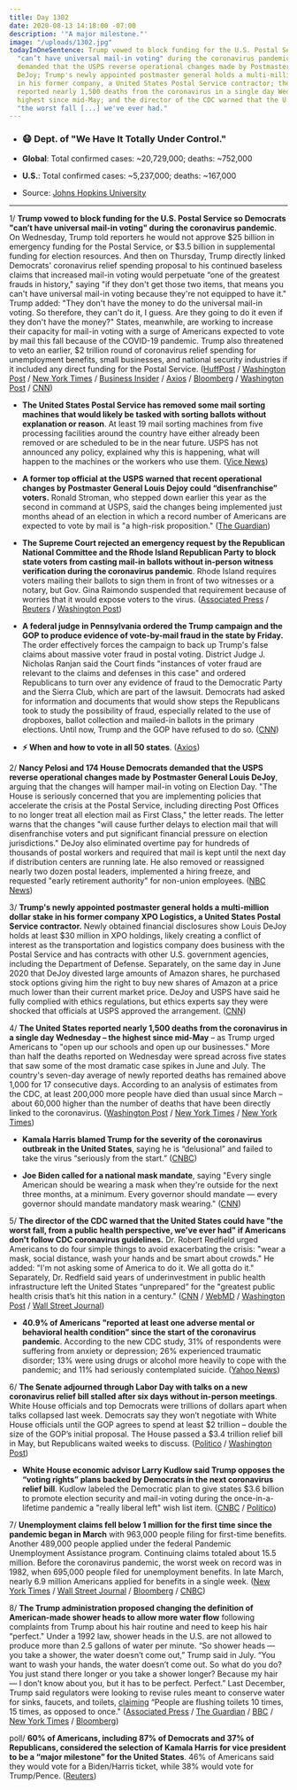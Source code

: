 ```yaml
---
title: Day 1302
date: 2020-08-13 14:18:00 -07:00
description: '"A major milestone."'
image: "/uploads/1302.jpg"
todayInOneSentence: Trump vowed to block funding for the U.S. Postal Service so Democrats
  "can’t have universal mail-in voting" during the coronavirus pandemic; House Democrats
  demanded that the USPS reverse operational changes made by Postmaster General Louis
  DeJoy; Trump's newly appointed postmaster general holds a multi-million dollar stake
  in his former company, a United States Postal Service contractor; the United States
  reported nearly 1,500 deaths from the coronavirus in a single day Wednesday, the
  highest since mid-May; and the director of the CDC warned that the U.S. could have
  "the worst fall [...] we've ever had."
---
```


* ### 😷 Dept. of "We Have It Totally Under Control."

* **Global**: Total confirmed cases: \~20,729,000; deaths: \~752,000

* **U.S.**: Total confirmed cases: \~5,237,000; deaths: \~167,000

* Source: [Johns Hopkins University](https://coronavirus.jhu.edu/map.html)

---

1/ **Trump vowed to block funding for the U.S. Postal Service so Democrats "can’t have universal mail-in voting" during the coronavirus pandemic**. On Wednesday, Trump told reporters he would not approve $25 billion in emergency funding for the Postal Service, or $3.5 billion in supplemental funding for election resources. And then on Thursday, Trump directly linked Democrats' coronavirus relief spending proposal to his continued baseless claims that increased mail-in voting would perpetuate “one of the greatest frauds in history," saying "if they don't get those two items, that means you can't have universal mail-in voting because they're not equipped to have it." Trump added: "They don't have the money to do the universal mail-in voting. So therefore, they can't do it, I guess. Are they going to do it even if they don't have the money?" States, meanwhile, are working to increase their capacity for mail-in voting with a surge of Americans expected to vote by mail this fall because of the COVID-19 pandemic. Trump also threatened to veto an earlier, $2 trillion round of coronavirus relief spending for unemployment benefits, small businesses, and national security industries if it included any direct funding for the Postal Service. ([HuffPost](https://www.huffpost.com/entry/trump-postal-service-usps-mail-in-voting_n_5f3537a9c5b64cc99fe32d58) / [Washington Post](https://www.washingtonpost.com/politics/trump-mail-voting/2020/08/13/3eb9ac62-dd70-11ea-809e-b8be57ba616e_story.html) / [New York Times](https://www.nytimes.com/live/2020/08/13/us/biden-vs-trump) / [Business Insider](https://www.businessinsider.com/trump-usps-lacks-funds-mail-votes-opposoes-more-funding-2020-8) / [Axios](https://www.axios.com/trump-mail-in-voting-funding-stimulus-86fd8f23-972c-464f-94da-c707f78b983b.html) / [Bloomberg](https://www.bloomberg.com/news/articles/2020-08-13/trump-draws-hard-line-on-postal-service-in-stalled-relief-talks?srnd=premium&sref=MIBMEEoj) / [Washington Post](https://www.washingtonpost.com/business/2020/08/12/postal-service-ballots-dejoy/) / [CNN](https://www.cnn.com/2020/08/13/politics/trump-usps-funding-comments-2020-election/index.html))

* **The United States Postal Service has removed some mail sorting machines that would likely be tasked with sorting ballots without explanation or reason**. At least 19 mail sorting machines from five processing facilities around the country have either already been removed or are scheduled to be in the near future. USPS has not announced any policy, explained why this is happening, what will happen to the machines or the workers who use them. ([Vice News](https://www.vice.com/en_us/article/n7wk9z/the-post-office-is-deactivating-mail-sorting-machines-ahead-of-the-election))

* **A former top official at the USPS warned that recent operational changes by Postmaster General Louis Dejoy could “disenfranchise” voters.** Ronald Stroman, who stepped down earlier this year as the second in command at USPS, said the changes being implemented just months ahead of an election in which a record number of Americans are expected to vote by mail is "a high-risk proposition." ([The Guardian](https://www.theguardian.com/us-news/2020/aug/13/united-states-postal-service-trump-republicans))

* **The Supreme Court rejected an emergency request by the Republican National Committee and the Rhode Island Republican Party to block state voters from casting mail-in ballots without in-person witness verification during the coronavirus pandemic**. Rhode Island requires voters mailing their ballots to sign them in front of two witnesses or a notary, but Gov. Gina Raimondo suspended that requirement because of worries that it would expose voters to the virus. ([Associated Press](https://apnews.com/f86c690e52d078e428c9d5b5c04cab3f) / [Reuters](https://www.reuters.com/article/us-usa-court-voting/u-s-supreme-court-allows-easing-of-rhode-island-voting-restrictions-idUSKCN2592BG) / [Washington Post](https://www.washingtonpost.com/politics/courts_law/supreme-court-denies-gop-request-allows-ri-pandemic-related-relief-on-mail-in-ballots/2020/08/13/47a99480-dd7b-11ea-b205-ff838e15a9a6_story.html))

* **A federal judge in Pennsylvania ordered the Trump campaign and the GOP to produce evidence of vote-by-mail fraud in the state by Friday.** The order effectively forces the campaign to back up Trump's false claims about massive voter fraud in postal voting. District Judge J. Nicholas Ranjan said the Court finds "instances of voter fraud are relevant to the claims and defenses in this case" and ordered Republicans to turn over any evidence of fraud to the Democratic Party and the Sierra Club, which are part of the lawsuit. Democrats had asked for information and documents that would show steps the Republicans took to study the possibility of fraud, especially related to the use of dropboxes, ballot collection and mailed-in ballots in the primary elections. Until now, Trump and the GOP have refused to do so. ([CNN](https://www.cnn.com/2020/08/13/politics/trump-campaign-voter-fraud-lawsuit-pennsylvania/index.html))

* **⚡️ When and how to vote in all 50 states**. ([Axios](https://www.axios.com/how-to-vote-by-state-2020-307c3d17-ee57-4a1b-8bad-182ca1cdb752.html))

2/ **Nancy Pelosi and 174 House Democrats demanded that the USPS reverse operational changes made by Postmaster General Louis DeJoy**, arguing that the changes will hamper mail-in voting on Election Day. "The House is seriously concerned that you are implementing policies that accelerate the crisis at the Postal Service, including directing Post Offices to no longer treat all election mail as First Class," the letter reads. The letter warns that the changes "will cause further delays to election mail that will disenfranchise voters and put significant financial pressure on election jurisdictions." DeJoy also eliminated overtime pay for hundreds of thousands of postal workers and required that mail is kept until the next day if distribution centers are running late. He also removed or reassigned nearly two dozen postal leaders, implemented a hiring freeze, and requested "early retirement authority" for non-union employees. ([NBC News](https://www.nbcnews.com/politics/2020-election/house-democrats-demand-postal-service-chief-roll-back-changes-ahead-n1236570))

3/ **Trump's newly appointed postmaster general holds a multi-million dollar stake in his former company XPO Logistics, a United States Postal Service contractor.** Newly obtained financial disclosures show Louis DeJoy holds at least $30 million in XPO holdings, likely creating a conflict of interest as the transportation and logistics company does business with the Postal Service and has contracts with other U.S. government agencies, including the Department of Defense. Separately, on the same day in June 2020 that DeJoy divested large amounts of Amazon shares, he purchased stock options giving him the right to buy new shares of Amazon at a price much lower than their current market price. DeJoy and USPS have said he fully complied with ethics regulations, but ethics experts say they were shocked that officials at USPS approved the arrangement. ([CNN](https://www.cnn.com/2020/08/12/politics/postal-service-dejoy-conflicts-amazon-trades-xpo-stake/index.html))

4/ **The United States reported nearly 1,500 deaths from the coronavirus in a single day Wednesday – the highest since mid-May** – as Trump urged Americans to "open up our schools and open up our businesses." More than half the deaths reported on Wednesday were spread across five states that saw some of the most dramatic case spikes in June and July. The country's seven-day average of newly reported deaths has remained above 1,000 for 17 consecutive days. According to an analysis of estimates from the CDC, at least 200,000 more people have died than usual since March – about 60,000 higher than the number of deaths that have been directly linked to the coronavirus. ([Washington Post](https://www.washingtonpost.com/politics/us-reports-highest-number-of-covid-19-deaths-in-one-day-since-mid-may/2020/08/12/4cafe146-dcae-11ea-8051-d5f887d73381_story.html) / [New York Times](https://www.nytimes.com/interactive/2020/08/12/us/covid-deaths-us.html) / [New York Times](https://www.nytimes.com/2020/08/13/world/coronavirus-covid.html#link-2050054))

* **Kamala Harris blamed Trump for the severity of the coronavirus outbreak in the United States**, saying he is “delusional” and failed to take the virus “seriously from the start.” ([CNBC](https://www.cnbc.com/2020/08/12/kamala-harris-blames-trump-for-severity-of-us-coronavirus-outbreak-he-failed-to-take-it-seriously-from-the-start.html))

* **Joe Biden called for a national mask mandate**, saying "Every single American should be wearing a mask when they're outside for the next three months, at a minimum. Every governor should mandate — every governor should mandate mandatory mask wearing." ([CNN](https://www.cnn.com/world/live-news/coronavirus-pandemic-08-13-20-intl/h_e18c953da1c7e03b79f3e2470cf32005))

5/ **The director of the CDC warned that the United States could have "the worst fall, from a public health perspective, we've ever had" if Americans don't follow CDC coronavirus guidelines.** Dr. Robert Redfield urged Americans to do four simple things to avoid exacerbating the crisis: "wear a mask, social distance, wash your hands and be smart about crowds." He added: "I'm not asking some of America to do it. We all gotta do it." Separately, Dr. Redfield said years of underinvestment in public health infrastructure left the United States “unprepared” for the "greatest public health crisis that’s hit this nation in a century." ([CNN](https://www.cnn.com/2020/08/13/health/us-coronavirus-thursday/index.html) / [WebMD](https://www.webmd.com/coronavirus-in-context/video/robert-redfield) / [Washington Post](https://www.washingtonpost.com/nation/2020/08/13/coronavirus-covid-live-updates-us/?hpid=hp_hp-banner-main_coronavirrus-luf%3Aprime-time%2Fpromo) / [Wall Street Journal](https://www.wsj.com/articles/beset-by-coronavirus-health-authorities-brace-for-flu-season-11597316400?mod=hp_lead_pos6))

* **40.9% of Americans "reported at least one adverse mental or behavioral health condition” since the start of the coronavirus pandemic**. According to the new  CDC study, 31% of respondents were suffering from anxiety or depression; 26% experienced traumatic disorder; 13% were using drugs or alcohol more heavily to cope with the pandemic; and 11% had seriously contemplated suicide. ([Yahoo News](https://news.yahoo.com/coronavirus-is-devastating-americans-mental-health-cdc-says-170026332.html))

6/ **The Senate adjourned through Labor Day with talks on a new coronavirus relief bill stalled after six days without in-person meetings**. White House officials and top Democrats were trillions of dollars apart when talks collapsed last week. Democrats say they won’t negotiate with White House officials until the GOP agrees to spend at least $2 trillion – double the size of the GOP’s initial proposal. The House passed a $3.4 trillion relief bill in May, but Republicans waited weeks to discuss. ([Politico](https://www.politico.com/news/2020/08/13/coronavirus-relief-talks-394829) / [Washington Post](https://www.washingtonpost.com/nation/2020/08/13/coronavirus-covid-live-updates-us/?hpid=hp_hp-banner-main_coronavirrus-luf%3Aprime-time%2Fpromo))

* **White House economic advisor Larry Kudlow said Trump opposes the “voting rights” plans backed by Democrats in the next coronavirus relief bill**. Kudlow labeled the Democratic plan to give states $3.6 billion to promote election security and mail-in voting during the once-in-a-lifetime pandemic a "really liberal left" wish list item. ([CNBC](https://www.cnbc.com/2020/08/13/coronavirus-stimulus-kudlow-says-trump-wont-accept-voting-rights-plans.html) / [Politico](https://www.politico.com/news/2020/08/13/kudlow-money-voting-rights-liberal-left-wish-list-394715))

7/ **Unemployment claims fell below 1 million for the first time since the pandemic began in March** with 963,000 people filing for first-time benefits. Another 489,000 people applied under the federal Pandemic Unemployment Assistance program. Continuing claims totaled about 15.5 million. Before the coronavirus pandemic, the worst week on record was in 1982, when 695,000 people filed for unemployment benefits. In late March, nearly 6.9 million Americans applied for benefits in a single week. ([New York Times](https://www.nytimes.com/live/2020/08/13/business/stock-market-today-coronavirus#963000-filed-state-unemployment-claims-last-week-but-layoffs-remained-high) / [Wall Street Journal](https://www.wsj.com/articles/unemployment-benefits-weekly-jobless-claims-coronavirus-08-13-2020-11597280120?mod=hp_lead_pos2) / [Bloomberg](https://www.bloomberg.com/news/articles/2020-08-13/u-s-jobless-claims-below-1-million-for-first-time-in-pandemic?srnd=premium&sref=MIBMEEoj) / [CNBC](https://www.cnbc.com/2020/08/13/us-weekly-jobless-claims.html))

8/ **The Trump administration proposed changing the definition of American-made shower heads to allow more water flow** following complaints from Trump about his hair routine and need to keep his hair “perfect." Under a 1992 law, shower heads in the U.S. are not allowed to produce more than 2.5 gallons of water per minute. “So shower heads — you take a shower, the water doesn’t come out,” Trump said in July. “You want to wash your hands, the water doesn’t come out. So what do you do? You just stand there longer or you take a shower longer? Because my hair — I don’t know about you, but it has to be perfect. Perfect.” Last December, Trump said regulators were looking to revise rules meant to conserve water for sinks, faucets, and toilets, [claiming](https://whatthefuckjusthappenedtoday.com/2019/12/09/day-1054/) “People are flushing toilets 10 times, 15 times, as opposed to once." ([Associated Press](https://apnews.com/083ef5555ef82c015e2f37f1822c0d78) / [The Guardian](https://www.theguardian.com/us-news/2020/aug/12/us-shower-pressure-trump-hair-water) / [BBC](https://www.bbc.com/news/world-us-canada-53761744) / [New York Times](https://www.nytimes.com/2020/08/13/us/politics/the-president-pushes-for-more-flow-from-the-nations-shower-heads.html) / [Bloomberg](https://www.bloomberg.com/news/articles/2020-08-12/trump-to-relax-rules-for-showers-after-complaining-about-flow-kdrlkqzh))

poll/ **60% of Americans, including 87% of Democrats and 37% of Republicans, considered the selection of Kamala Harris for vice president to be a “major milestone” for the United States**. 46% of Americans said they would vote for a Biden/Harris ticket, while 38% would vote for Trump/Pence. ([Reuters](https://www.reuters.com/article/us-usa-election-harris-poll-exclusive/exclusive-harris-could-help-biden-with-women-young-voters-maybe-some-republicans-too-reuters-ipsos-poll-idUSKCN25901M))
